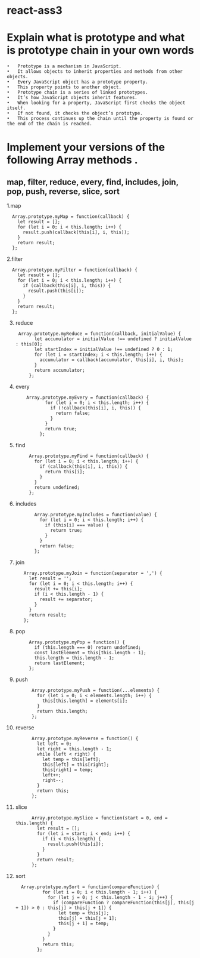 # react-ass3

# Explain what is prototype and what is prototype chain in your own words

	•	Prototype is a mechanism in JavaScript.
	•	It allows objects to inherit properties and methods from other objects.
	•	Every JavaScript object has a prototype property.
	•	This property points to another object.
	•	Prototype chain is a series of linked prototypes.
	•	It’s how JavaScript objects inherit features.
	•	When looking for a property, JavaScript first checks the object itself.
	•	If not found, it checks the object’s prototype.
	•	This process continues up the chain until the property is found or the end of the chain is reached.
 
# Implement your versions of the following Array methods .
map, filter, reduce, every, find, includes, join, pop, push, reverse, slice, sort
-
1.map

      Array.prototype.myMap = function(callback) {
        let result = [];
        for (let i = 0; i < this.length; i++) {
          result.push(callback(this[i], i, this));
        }
        return result;
      };
2.filter 

      Array.prototype.myFilter = function(callback) {
        let result = [];
        for (let i = 0; i < this.length; i++) {
          if (callback(this[i], i, this)) {
            result.push(this[i]);
          }
        }
        return result;
      };


3. reduce

	    Array.prototype.myReduce = function(callback, initialValue) {
	          let accumulator = initialValue !== undefined ? initialValue : this[0];
	          let startIndex = initialValue !== undefined ? 0 : 1;
	          for (let i = startIndex; i < this.length; i++) {
	            accumulator = callback(accumulator, this[i], i, this);
	          }
	          return accumulator;
	        };

5. every

		   Array.prototype.myEvery = function(callback) {
		          for (let i = 0; i < this.length; i++) {
		            if (!callback(this[i], i, this)) {
		              return false;
		            }
		          }
		          return true;
		        };

6. find

	        Array.prototype.myFind = function(callback) {
	          for (let i = 0; i < this.length; i++) {
	            if (callback(this[i], i, this)) {
	              return this[i];
	            }
	          }
	          return undefined;
	        };

7. includes

		      Array.prototype.myIncludes = function(value) {
		        for (let i = 0; i < this.length; i++) {
		          if (this[i] === value) {
		            return true;
		          }
		        }
		        return false;
		      };

8. join

	      Array.prototype.myJoin = function(separator = ',') {
	        let result = '';
	        for (let i = 0; i < this.length; i++) {
	          result += this[i];
	          if (i < this.length - 1) {
	            result += separator;
	          }
	        }
	        return result;
	      };

9. pop

	        Array.prototype.myPop = function() {
	          if (this.length === 0) return undefined;
	          const lastElement = this[this.length - 1];
	          this.length = this.length - 1;
	          return lastElement;
	        };

10. push

		      Array.prototype.myPush = function(...elements) {
		        for (let i = 0; i < elements.length; i++) {
		          this[this.length] = elements[i];
		        }
		        return this.length;
		      };
		

11. reverse

		      Array.prototype.myReverse = function() {
		        let left = 0;
		        let right = this.length - 1;
		        while (left < right) {
		          let temp = this[left];
		          this[left] = this[right];
		          this[right] = temp;
		          left++;
		          right--;
		        }
		        return this;
		      };

12. slice

		      Array.prototype.mySlice = function(start = 0, end = this.length) {
		        let result = [];
		        for (let i = start; i < end; i++) {
		          if (i < this.length) {
		            result.push(this[i]);
		          }
		        }
		        return result;
		      };
13. sort
		
		  Array.prototype.mySort = function(compareFunction) {
			      for (let i = 0; i < this.length - 1; i++) {
			        for (let j = 0; j < this.length - 1 - i; j++) {
			          if (compareFunction ? compareFunction(this[j], this[j + 1]) > 0 : this[j] > this[j + 1]) {
			            let temp = this[j];
			            this[j] = this[j + 1];
			            this[j + 1] = temp;
			          }
			        }
			      }
			      return this;
			    };
	    
